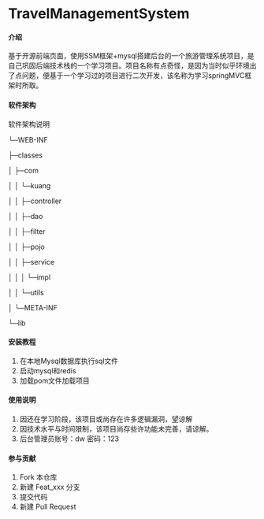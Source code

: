 # TravelManagementSystem

#### 介绍
基于开源前端页面，使用SSM框架+mysql搭建后台的一个旅游管理系统项目，是自己巩固后端技术栈的一个学习项目。项目名称有点奇怪，是因为当时似乎环境出了点问题，便基于一个学习过的项目进行二次开发，该名称为学习springMVC框架时所取。

#### 软件架构
软件架构说明

└─WEB-INF

├─classes

│  ├─com

│  │  └─kuang

│  │      ├─controller

│  │      ├─dao

│  │      ├─filter

│  │      ├─pojo

│  │      ├─service

│  │      │  └─impl

│  │      └─utils

│  └─META-INF

└─lib

#### 安装教程

1.  在本地Mysql数据库执行sql文件
2.  启动mysql和redis
3.  加载pom文件加载项目

#### 使用说明

1.  因还在学习阶段，该项目或尚存在许多逻辑漏洞，望谅解
2.  因技术水平与时间限制，该项目尚存些许功能未完善，请谅解。
3.  后台管理员账号：dw 密码：123


#### 参与贡献

1.  Fork 本仓库
2.  新建 Feat_xxx 分支
3.  提交代码
4.  新建 Pull Request


